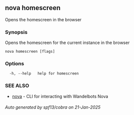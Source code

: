 ## nova homescreen

Opens the homescreen in the browser

### Synopsis

Opens the homescreen for the current instance in the browser

```
nova homescreen [flags]
```

### Options

```
  -h, --help   help for homescreen
```

### SEE ALSO

* [nova](nova.md)	 - CLI for interacting with Wandelbots Nova

###### Auto generated by spf13/cobra on 21-Jan-2025
